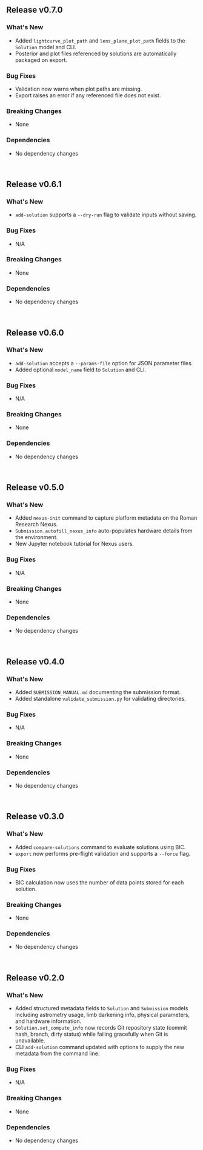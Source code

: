 ## Release v0.7.0

### What's New
- Added `lightcurve_plot_path` and `lens_plane_plot_path` fields to the `Solution` model and CLI.
- Posterior and plot files referenced by solutions are automatically packaged on export.

### Bug Fixes
- Validation now warns when plot paths are missing.
- Export raises an error if any referenced file does not exist.

### Breaking Changes
- None

### Dependencies
- No dependency changes

<br>

## Release v0.6.1

### What's New
- `add-solution` supports a `--dry-run` flag to validate inputs without saving.

### Bug Fixes
- N/A

### Breaking Changes
- None

### Dependencies
- No dependency changes

<br>

## Release v0.6.0

### What's New
- `add-solution` accepts a `--params-file` option for JSON parameter files.
- Added optional `model_name` field to `Solution` and CLI.

### Bug Fixes
- N/A

### Breaking Changes
- None

### Dependencies
- No dependency changes

<br>

## Release v0.5.0

### What's New
- Added `nexus-init` command to capture platform metadata on the Roman Research Nexus.
- `Submission.autofill_nexus_info` auto-populates hardware details from the environment.
- New Jupyter notebook tutorial for Nexus users.

### Bug Fixes
- N/A

### Breaking Changes
- None

### Dependencies
- No dependency changes

<br>

## Release v0.4.0

### What's New
- Added `SUBMISSION_MANUAL.md` documenting the submission format.
- Added standalone `validate_submission.py` for validating directories.

### Bug Fixes
- N/A

### Breaking Changes
- None

### Dependencies
- No dependency changes

<br>

## Release v0.3.0

### What's New
- Added `compare-solutions` command to evaluate solutions using BIC.
- `export` now performs pre-flight validation and supports a `--force` flag.

### Bug Fixes
- BIC calculation now uses the number of data points stored for each solution.

### Breaking Changes
- None

### Dependencies
- No dependency changes

<br>

## Release v0.2.0

### What's New
- Added structured metadata fields to `Solution` and `Submission` models including astrometry usage, limb darkening info, physical parameters, and hardware information.
- `Solution.set_compute_info` now records Git repository state (commit hash, branch, dirty status) while failing gracefully when Git is unavailable.
- CLI `add-solution` command updated with options to supply the new metadata from the command line.

### Bug Fixes
- N/A

### Breaking Changes
- None

### Dependencies
- No dependency changes
